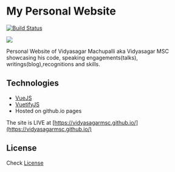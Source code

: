 # My Personal Website
[![Build Status](https://travis-ci.org/VidyasagarMSC/vidyasagarmsc.github.io.svg?branch=source)](https://travis-ci.org/VidyasagarMSC/vidyasagarmsc.github.io)

![](images/screenshot.gif)

Personal Website of Vidyasagar Machupalli aka Vidyasagar MSC showcasing his code, speaking engagements(talks), writings(blog),recognitions and skills.
## Technologies
- [VueJS](https://vuejs.org)
- [VuetifyJS](http://vuetifyjs.com/)
- Hosted on github.io pages

The site is LIVE at [https://vidyasagarmsc.github.io/](https://vidyasagarmsc.github.io/)

## License
Check [License](/License.md)

